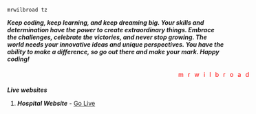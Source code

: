 ```mrwilbroad-tz
mrwilbroad tz
```
***Keep coding, keep learning, and keep dreaming big. Your skills and determination have the power to create extraordinary things. Embrace the challenges, celebrate the victories, and never stop growing. The world needs your innovative ideas and unique perspectives. You have the ability to make a difference, so go out there and make your mark. Happy coding!***

<div style="display: flex; justify-content: center;width:100vw">
  <span style="color: red; padding: 5px;">m</span>
  <span style="color: red; padding: 5px;">r</span>
  <span style="color: red; padding: 5px;">w</span>
  <span style="color: red; padding: 5px;">i</span>
  <span style="color: red; padding: 5px;">l</span>
  <span style="color: red; padding: 5px;">b</span>
  <span style="color: red; padding: 5px;">r</span>
  <span style="color: red; padding: 5px;">o</span>
  <span style="color: red; padding: 5px;">a</span>
  <span style="color: red; padding: 5px;">d</span>
</div>

***Live websites***
1. ***Hospital Website*** - [Go Live](https://mrwilbroad.github.io/mmhc/)
